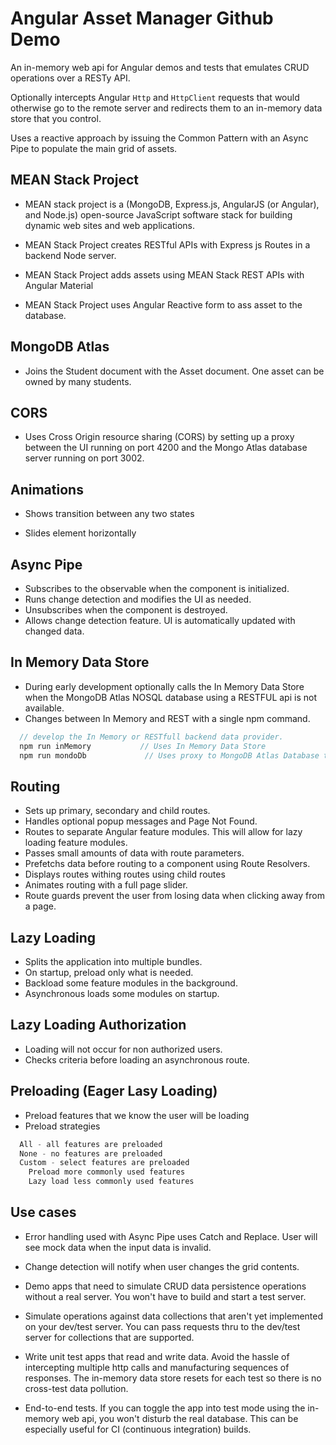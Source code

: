 # Angular Asset Manager Github Demo

An in-memory web api for Angular demos and tests that emulates CRUD operations over a RESTy API.

Optionally intercepts Angular `Http` and `HttpClient` requests that would otherwise go to the remote server and redirects them to an in-memory data store that you control.

Uses a reactive approach by issuing the Common Pattern with an Async Pipe to populate the main grid of assets.

## MEAN Stack Project

* MEAN stack project is a (MongoDB, Express.js, AngularJS (or Angular), and Node.js) open-source JavaScript software stack for building dynamic web sites and web applications.  

* MEAN Stack Project creates RESTful APIs with Express js Routes in a backend Node server.

* MEAN Stack Project adds assets using MEAN Stack REST APIs with Angular Material

* MEAN Stack Project uses Angular Reactive form to ass asset to the database.

## MongoDB Atlas 

* Joins the Student document with the Asset document.  One asset can be owned by many students.

## CORS

* Uses Cross Origin resource sharing (CORS) by setting up a proxy between the UI running on port 4200 and the Mongo Atlas database server running on port 3002.

## Animations

* Shows transition between any two states

* Slides element horizontally

## Async Pipe

* Subscribes to the observable when the component is initialized.
* Runs change detection and modifies the UI as needed.
* Unsubscribes when the component is destroyed.
* Allows change detection feature.  UI is automatically updated with changed data.

## In Memory Data Store

* During early development optionally calls the In Memory Data Store when the MongoDB Atlas NOSQL database using a RESTFUL api is not available.
* Changes between In Memory and REST with a single npm command.

```ts
  // develop the In Memory or RESTfull backend data provider.
  npm run inMemory           // Uses In Memory Data Store
  npm run mondoDb             // Uses proxy to MongoDB Atlas Database to resolve CORS requirement
```

## Routing

* Sets up primary, secondary and child routes.
* Handles optional popup messages and Page Not Found.
* Routes to separate Angular feature modules.  This will allow for lazy loading feature modules.
* Passes small amounts of data with route parameters.
* Prefetchs data before routing to a component using Route Resolvers.
* Displays routes withing routes using child routes
* Animates routing with a full page slider.
* Route guards prevent the user from losing data when clicking away from a page.

## Lazy Loading

* Splits the application into multiple bundles.
* On startup, preload only what is needed.
* Backload some feature modules in the background.
* Asynchronous loads some modules on startup.

## Lazy Loading Authorization

* Loading will not occur for non authorized users.
* Checks criteria before loading an asynchronous route.

## Preloading (Eager Lasy Loading)

* Preload features that we know the user will be loading
* Preload strategies

```ts
  All - all features are preloaded
  None - no features are preloaded
  Custom - select features are preloaded
    Preload more commonly used features
    Lazy load less commonly used features
```

## Use cases

* Error handling used with Async Pipe uses Catch and Replace. User will see mock data when the input data is invalid.
* Change detection will notify when user changes the grid contents.
* Demo apps that need to simulate CRUD data persistence operations without a real server.
You won't have to build and start a test server.

* Simulate operations against data collections that aren't yet implemented on your dev/test server. 
You can pass requests thru to the dev/test server for collections that are supported.

* Write unit test apps that read and write data.
Avoid the hassle of intercepting multiple http calls and manufacturing sequences of responses.
The in-memory data store resets for each test so there is no cross-test data pollution.

* End-to-end tests. If you can toggle the app into test mode
using the in-memory web api, you won't disturb the real database.
This can be especially useful for CI (continuous integration) builds.

